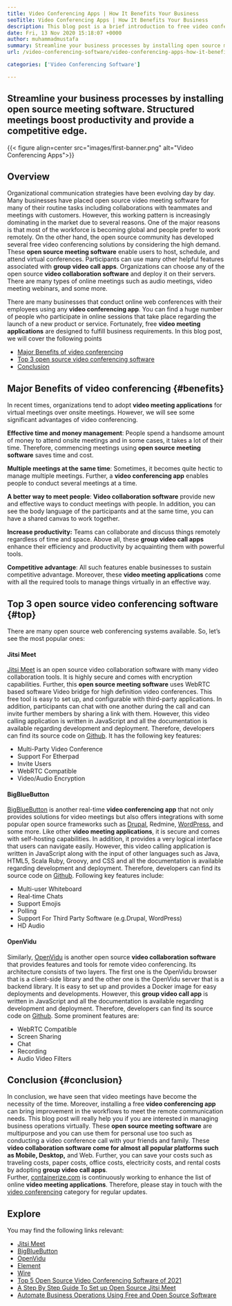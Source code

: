 ```yaml
---
title: Video Conferencing Apps | How It Benefits Your Business
seoTitle: Video Conferencing Apps | How It Benefits Your Business
description: This blog post is a brief introduction to free video conferencing apps. These free collaboration software provide a wide range of features for group meetings.
date: Fri, 13 Nov 2020 15:18:07 +0000
author: muhammadmustafa
summary: Streamline your business processes by installing open source meeting software. Structured meetings boost productivity and provide a competitive edge.
url: /video-conferencing-software/video-conferencing-apps-how-it-benefits-your-business/

categories: ['Video Conferencing Software']

---
```

## Streamline your business processes by installing open source meeting software. Structured meetings boost productivity and provide a competitive edge.

{{< figure align=center src="images/first-banner.png" alt="Video Conferencing Apps">}}  

## Overview

Organizational communication strategies have been evolving day by day. Many businesses have placed open source video meeting software for many of their routine tasks including collaborations with teammates and meetings with customers. However, this working pattern is increasingly dominating in the market due to several reasons. One of the major reasons is that most of the workforce is becoming global and people prefer to work remotely. On the other hand, the open source community has developed several free video conferencing solutions by considering the high demand. These **open source meeting software** enable users to host, schedule, and attend virtual conferences. Participants can use many other helpful features associated with **group video call apps**. Organizations can choose any of the open source **video collaboration software** and deploy it on their servers. There are many types of online meetings such as audio meetings, video meeting webinars, and some more. 

There are many businesses that conduct online web conferences with their employees using any **video conferencing app**. You can find a huge number of people who participate in online sessions that take place regarding the launch of a new product or service. Fortunately, free **video meeting applications** are designed to fulfill business requirements. In this blog post, we will cover the following points

  * [][1][Major Benefits of video conferencing][2]
  * [Top 3 open source video conferencing software][3]
  * [Conclusion][4] 



## Major Benefits of video conferencing {#benefits}

In recent times, organizations tend to adopt **video meeting applications** for virtual meetings over onsite meetings. However, we will see some significant advantages of video conferencing.

**Effective time and money management**: People spend a handsome amount of money to attend onsite meetings and in some cases, it takes a lot of their time. Therefore, commencing meetings using **open source** **meeting software** saves time and cost. 

**Multiple meetings at the same time**: Sometimes, it becomes quite hectic to manage multiple meetings. Further, a **video conferencing app** enables people to conduct several meetings at a time. 

**A better way to meet people**: **Video collaboration software** provide new and effective ways to conduct meetings with people. In addition, you can see the body language of the participants and at the same time, you can have a shared canvas to work together.

**Increase productivity:** Teams can collaborate and discuss things remotely regardless of time and space. Above all, these **group video call apps** enhance their efficiency and productivity by acquainting them with powerful tools.

**Competitive advantage**: All such features enable businesses to sustain competitive advantage. Moreover, these **video meeting applications** come with all the required tools to manage things virtually in an effective way.



## Top 3 open source video conferencing software {#top}

There are many open source web conferencing systems available. So, let’s see the most popular ones:

#### Jitsi Meet 

[Jitsi Meet][5] is an open source video collaboration software with many video collaboration tools. It is highly secure and comes with encryption capabilities. Further, this **open source meeting software** uses WebRTC based software Video bridge for high definition video conferences. This free tool is easy to set up, and configurable with third-party applications. In addition, participants can chat with one another during the call and can invite further members by sharing a link with them. However, this video calling application is written in JavaScript and all the documentation is available regarding development and deployment. Therefore, developers can find its source code on [Github][6]. It has the following key features:

  * Multi-Party Video Conference
  * Support For Etherpad
  * Invite Users
  * WebRTC Compatible
  * Video/Audio Encryption

#### BigBlueButton

[BigBlueButton][7] is another real-time **video conferencing app** that not only provides solutions for video meetings but also offers integrations with some popular open source frameworks such as [Drupal][8], Redmine, [WordPress][9], and some more. Like other **video meeting applications**, it is secure and comes with self-hosting capabilities. In addition, it provides a very logical interface that users can navigate easily. However, this video calling application is written in JavaScript along with the input of other languages such as Java, HTML5, Scala Ruby, Groovy, and CSS and all the documentation is available regarding development and deployment. Therefore, developers can find its source code on [Github][10]. Following key features include: 

  * Multi-user Whiteboard
  * Real-time Chats
  * Support Emojis
  * Polling
  * Support For Third Party Software (e.g.Drupal, WordPress)
  * HD Audio

#### OpenVidu

Similarly, [OpenVidu][11] is another open source **video collaboration software** that provides features and tools for remote video conferencing. Its architecture consists of two layers. The first one is the OpenVidu browser that is a client-side library and the other one is the OpenVidu server that is a backend library. It is easy to set up and provides a Docker image for easy deployments and developments. However, this **group video call app** is written in JavaScript and all the documentation is available regarding development and deployment. Therefore, developers can find its source code on [Github][12]. Some prominent features are: 

  * WebRTC Compatible 
  * Screen Sharing 
  * Chat
  * Recording 
  * Audio Video Filters

## Conclusion {#conclusion}

In conclusion, we have seen that video meetings have become the necessity of the time. Moreover, installing a free **video conferencing app** can bring improvement in the workflows to meet the remote communication needs. This blog post will really help you if you are interested in managing business operations virtually. These **open source meeting software** are multipurpose and you can use them for personal use too such as conducting a video conference call with your friends and family. These **video collaboration software come for almost all popular platforms such as Mobile, Desktop,** and Web. Further, you can save your costs such as traveling costs, paper costs, office costs, electricity costs, and rental costs by adopting **group video call apps**.  
Further, [containerize.com][13] is continuously working to enhance the list of online **video meeting applications**. Therefore, please stay in touch with the [video conferencing][14] category for regular updates.

## Explore

You may find the following links relevant:

  * [Jitsi Meet][5]
  * [BigBlueButton][7]
  * [OpenVidu][11]
  * [Element][15]
  * [Wire][16]
  * [Top 5 Open Source Video Conferencing Software of 2021][17]
  * [A Step By Step Guide To Set up Open Source Jitsi Meet][18]
  * [Automate Business Operations Using Free and Open Source Software][19]

 [1]: #why
 [2]: #benefits
 [3]: #top
 [4]: #conclusion
 [5]: https://products.containerize.com/video-conferencing/jitsi
 [6]: https://github.com/jitsi/jitsi-meet
 [7]: https://products.containerize.com/video-conferencing/bigbluebutton
 [8]: https://products.containerize.com/content-management/drupal/
 [9]: https://products.containerize.com/blogging/wordpress/
 [10]: https://github.com/bigbluebutton/bigbluebutton
 [11]: https://products.containerize.com/video-conferencing/openvidu
 [12]: https://github.com/OpenVidu/openvidu
 [13]: https://www.containerize.com/
 [14]: https://products.containerize.com/video-conferencing/
 [15]: https://products.containerize.com/video-conferencing/element
 [16]: https://products.containerize.com/video-conferencing/wire
 [17]: https://blog.containerize.com/video-conferencing-software/top-5-open-source-video-conferencing-software-of-2021/

 [18]: https://blog.containerize.com/video-conferencing-software/how-to-set-up-open-source-jitsi-meet/

 [19]: https://blog.containerize.com/blogging/automate-business-operations-using-open-source-software/
